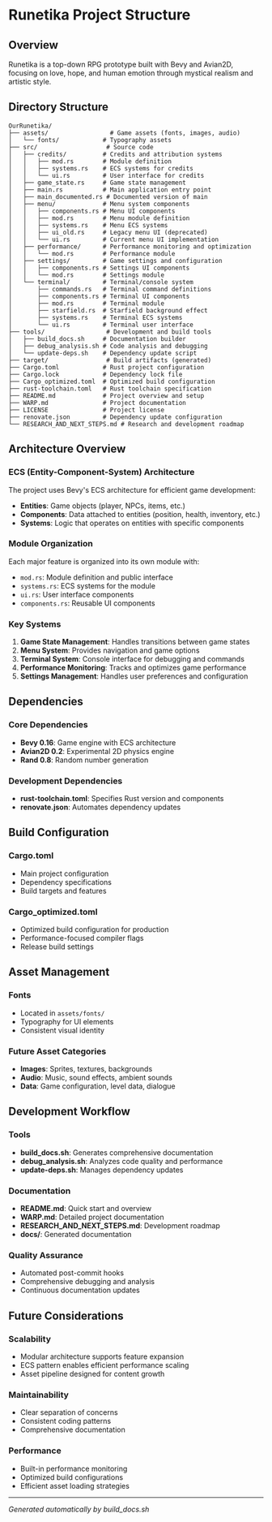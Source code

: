 # Runetika Project Structure

## Overview
Runetika is a top-down RPG prototype built with Bevy and Avian2D, focusing on love, hope, and human emotion through mystical realism and artistic style.

## Directory Structure

```
OurRunetika/
├── assets/                 # Game assets (fonts, images, audio)
│   └── fonts/            # Typography assets
├── src/                   # Source code
│   ├── credits/          # Credits and attribution systems
│   │   ├── mod.rs        # Module definition
│   │   ├── systems.rs    # ECS systems for credits
│   │   └── ui.rs         # User interface for credits
│   ├── game_state.rs     # Game state management
│   ├── main.rs           # Main application entry point
│   ├── main_documented.rs # Documented version of main
│   ├── menu/             # Menu system components
│   │   ├── components.rs # Menu UI components
│   │   ├── mod.rs        # Menu module definition
│   │   ├── systems.rs    # Menu ECS systems
│   │   ├── ui_old.rs     # Legacy menu UI (deprecated)
│   │   └── ui.rs         # Current menu UI implementation
│   ├── performance/      # Performance monitoring and optimization
│   │   └── mod.rs        # Performance module
│   ├── settings/         # Game settings and configuration
│   │   ├── components.rs # Settings UI components
│   │   └── mod.rs        # Settings module
│   └── terminal/         # Terminal/console system
│       ├── commands.rs   # Terminal command definitions
│       ├── components.rs # Terminal UI components
│       ├── mod.rs        # Terminal module
│       ├── starfield.rs  # Starfield background effect
│       ├── systems.rs    # Terminal ECS systems
│       └── ui.rs         # Terminal user interface
├── tools/                 # Development and build tools
│   ├── build_docs.sh     # Documentation builder
│   ├── debug_analysis.sh # Code analysis and debugging
│   └── update-deps.sh    # Dependency update script
├── target/                # Build artifacts (generated)
├── Cargo.toml            # Rust project configuration
├── Cargo.lock            # Dependency lock file
├── Cargo_optimized.toml  # Optimized build configuration
├── rust-toolchain.toml   # Rust toolchain specification
├── README.md             # Project overview and setup
├── WARP.md               # Project documentation
├── LICENSE               # Project license
├── renovate.json         # Dependency update configuration
└── RESEARCH_AND_NEXT_STEPS.md # Research and development roadmap
```

## Architecture Overview

### ECS (Entity-Component-System) Architecture
The project uses Bevy's ECS architecture for efficient game development:

- **Entities**: Game objects (player, NPCs, items, etc.)
- **Components**: Data attached to entities (position, health, inventory, etc.)
- **Systems**: Logic that operates on entities with specific components

### Module Organization
Each major feature is organized into its own module with:
- `mod.rs`: Module definition and public interface
- `systems.rs`: ECS systems for the module
- `ui.rs`: User interface components
- `components.rs`: Reusable UI components

### Key Systems
1. **Game State Management**: Handles transitions between game states
2. **Menu System**: Provides navigation and game options
3. **Terminal System**: Console interface for debugging and commands
4. **Performance Monitoring**: Tracks and optimizes game performance
5. **Settings Management**: Handles user preferences and configuration

## Dependencies

### Core Dependencies
- **Bevy 0.16**: Game engine with ECS architecture
- **Avian2D 0.2**: Experimental 2D physics engine
- **Rand 0.8**: Random number generation

### Development Dependencies
- **rust-toolchain.toml**: Specifies Rust version and components
- **renovate.json**: Automates dependency updates

## Build Configuration

### Cargo.toml
- Main project configuration
- Dependency specifications
- Build targets and features

### Cargo_optimized.toml
- Optimized build configuration for production
- Performance-focused compiler flags
- Release build settings

## Asset Management

### Fonts
- Located in `assets/fonts/`
- Typography for UI elements
- Consistent visual identity

### Future Asset Categories
- **Images**: Sprites, textures, backgrounds
- **Audio**: Music, sound effects, ambient sounds
- **Data**: Game configuration, level data, dialogue

## Development Workflow

### Tools
- **build_docs.sh**: Generates comprehensive documentation
- **debug_analysis.sh**: Analyzes code quality and performance
- **update-deps.sh**: Manages dependency updates

### Documentation
- **README.md**: Quick start and overview
- **WARP.md**: Detailed project documentation
- **RESEARCH_AND_NEXT_STEPS.md**: Development roadmap
- **docs/**: Generated documentation

### Quality Assurance
- Automated post-commit hooks
- Comprehensive debugging and analysis
- Continuous documentation updates

## Future Considerations

### Scalability
- Modular architecture supports feature expansion
- ECS pattern enables efficient performance scaling
- Asset pipeline designed for content growth

### Maintainability
- Clear separation of concerns
- Consistent coding patterns
- Comprehensive documentation

### Performance
- Built-in performance monitoring
- Optimized build configurations
- Efficient asset loading strategies

---

*Generated automatically by build_docs.sh*
